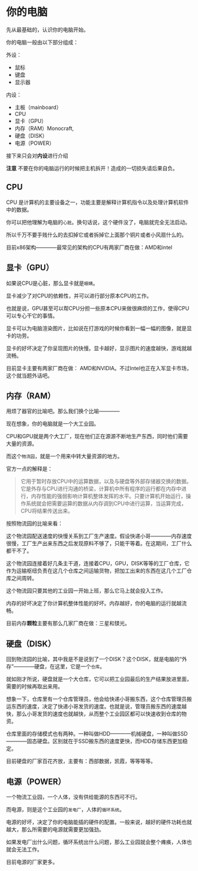 # 你的电脑

先从最基础的，认识你的电脑开始。

你的电脑一般由以下部分组成：

外设：
- 鼠标
- 键盘
- 显示器

内设：
- 主板（mainboard）
- CPU
- 显卡（GPU）
- 内存（RAM）Monocraft,
- 硬盘（DISK）
- 电源（POWER）

接下来只会对**内设**进行介绍

**注意** 不要在你的电脑运行的时候把主机拆开！造成的一切损失请后果自负。

## CPU

CPU 是计算机的主要设备之一，功能主要是解释计算机指令以及处理计算机软件中的数据。

你可以把他理解为电脑的`心脏`。换句话说，这个硬件没了，电脑就完全无法启动。

所以千万不要手贱什么的去扣掉它或者拆掉它上面那个铜片或者小风扇什么的。

目前x86架构————最常见的架构的CPU有两家厂商在做：AMD和intel

## 显卡（GPU）

如果说CPU是心脏，那么显卡就是`眼睛`。

显卡减少了对CPU的依赖性，并可以进行部分原本CPU的工作。

也就是说，GPU甚至可以帮CPU分担一些原本CPU来做很麻烦的工作，使得CPU可以专心干它的事情。

显卡可以为电脑渲染图片，比如说在打游戏的时候你看到一幅一幅的图像，就是显卡的功劳。

显卡的好坏决定了你呈现图片的快慢。显卡越好，显示图片的速度越快，游戏就越流畅。

目前显卡主要有两家厂商在做： AMD和NVIDIA。不过Intel也正在入军显卡市场，这个就当题外话吧。

## 内存（RAM）

用烦了器官的比喻吧。那么我们换个比喻————

现在想象，你的电脑就是一个大工业园。

CPU和GPU就是两个大工厂，现在他们正在源源不断地生产东西，同时他们需要大量的资源。

而这个`物流园`，就是一个用来中转大量资源的地方。

官方一点的解释是：

> 它用于暂时存放CPU中的运算数据，以及与硬盘等外部存储器交换的数据。它是外存与CPU进行沟通的桥梁，计算机中所有程序的运行都在内存中进行，内存性能的强弱影响计算机整体发挥的水平。只要计算机开始运行，操作系统就会把需要运算的数据从内存调到CPU中进行运算，当运算完成，CPU将结果传送出来。

按照物流园的比喻来看：

这个物流园配送速度的快慢关系到工厂生产速度。假设快递小哥————内存速度很慢，工厂生产出来东西之后发现原料不够了，只能干等着。在这期间，工厂什么都干不了。

这个物流园连接着好几条主干道，连接着CPU，GPU，DISK等等的工厂仓库，它作为运输枢纽负责在这几个仓库之间运输货物，把加工出来的东西在这几个工厂仓库之间周转。

这个物流园只要其他的工业园一开始上班，那么它马上就会投入工作。

内存的好坏决定了你计算机整体性能的好坏。内存越好，你的电脑的运行就越流畅。

目前内存**颗粒**主要有那么几家厂商在做：三星和镁光。

## 硬盘（DISK）

回到物流园的比喻，其中我是不是说到了一个DISK？这个DISK，就是电脑的“外存”————硬盘，在这里，它是一个`仓库`。

就如刚才所说，硬盘就是一个大仓库，它可以把工业园最后的生产结果放进里面，需要的时候再取出来用。

想象一下，仓库里有一个仓库管理员，他会给快递小哥搬东西，这个仓库管理员搬运东西的速度，决定了快递小哥发货的速度。也就是说，管理员搬东西的速度越快，那么小哥发货的速度也就越快，从而整个工业园区都可以快速收到仓库的物资。

仓库里面的存储模式也有两种。一种叫做HDD————机械硬盘，一种叫做SSD————固态硬盘。区别就在于SSD搬东西的速度更快，而HDD存储东西更加稳定。

目前硬盘的厂家百花齐放，主要有：西部数据，凯霞，等等等等。

## 电源（POWER）

一个物流工业园，一个人体，没有供给能源的东西可不行。

而电源，则是这个工业园的`发电厂`，人体的`循环系统`。

电源的好坏，决定了你的电脑能插的硬件的配置。一般来说，越好的硬件功耗也就越大，那么所需要的电源就需要更加强劲。

如果发电厂出什么问题，循环系统出什么问题，那么工业园就会整个瘫痪，人体也就会无法工作。

目前电源的厂家更多。